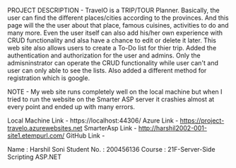 PROJECT DESCRIPTION - TravelO is a TRIP/TOUR Planner. Basically, the user can find the different places/cities according to the provinces. And this page will the the user about that place, famous cuisines, activities to do and many more. Even the user itself can also add his/her own experience with CRUD functionality and alsa have a chance to edit or delete it later. This web site also allows users to create a To-Do list for thier trip. Added the authentication and authorization for the user and admins. Only the admisninstrator can operate the CRUD functionality while user can't and user can only able to see the lists. Also added a different method for registration which is google. 

NOTE - My web site runs completely well on the local machine but when I tried to run the website on the Smarter ASP server it crashies almost at every point and ended up with many errors.

Local Machine Link - https://localhost:44306/
Azure Link - https://project-travelo.azurewebsites.net
SmarterAsp Link - http://harshil2002-001-site1.etempurl.com/
GitHub Link - 

Name : Harshil Soni
Student No. : 200456136
Course : 21F-Server-Side Scripting ASP.NET
